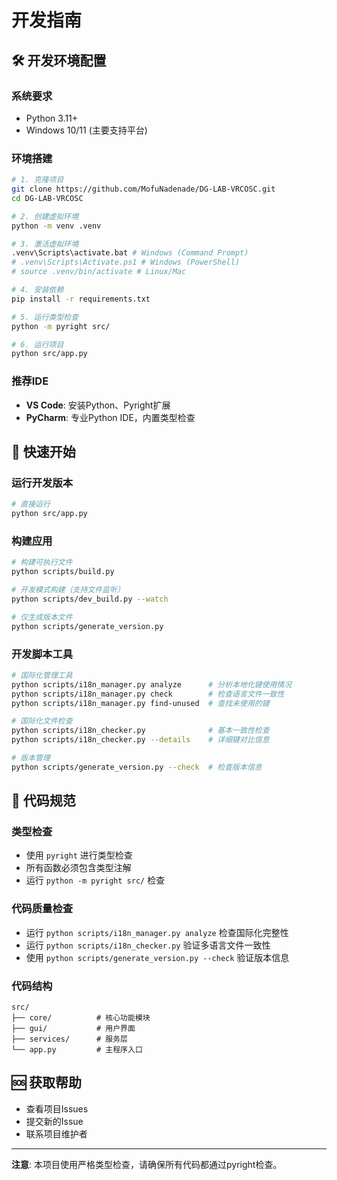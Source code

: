 # 开发指南

## 🛠️ 开发环境配置

### 系统要求
- Python 3.11+
- Windows 10/11 (主要支持平台)

### 环境搭建
```bash
# 1. 克隆项目
git clone https://github.com/MofuNadenade/DG-LAB-VRCOSC.git
cd DG-LAB-VRCOSC

# 2. 创建虚拟环境
python -m venv .venv

# 3. 激活虚拟环境
.venv\Scripts\activate.bat # Windows (Command Prompt)
# .venv\Scripts\Activate.ps1 # Windows (PowerShell)
# source .venv/bin/activate # Linux/Mac

# 4. 安装依赖
pip install -r requirements.txt

# 5. 运行类型检查
python -m pyright src/

# 6. 运行项目
python src/app.py
```

### 推荐IDE
- **VS Code**: 安装Python、Pyright扩展
- **PyCharm**: 专业Python IDE，内置类型检查

## 🚀 快速开始

### 运行开发版本
```bash
# 直接运行
python src/app.py
```

### 构建应用
```bash
# 构建可执行文件
python scripts/build.py

# 开发模式构建（支持文件监听）
python scripts/dev_build.py --watch

# 仅生成版本文件
python scripts/generate_version.py
```

### 开发脚本工具
```bash
# 国际化管理工具
python scripts/i18n_manager.py analyze      # 分析本地化键使用情况
python scripts/i18n_manager.py check        # 检查语言文件一致性
python scripts/i18n_manager.py find-unused  # 查找未使用的键

# 国际化文件检查
python scripts/i18n_checker.py              # 基本一致性检查
python scripts/i18n_checker.py --details    # 详细键对比信息

# 版本管理
python scripts/generate_version.py --check  # 检查版本信息
```

## 📝 代码规范

### 类型检查
- 使用 `pyright` 进行类型检查
- 所有函数必须包含类型注解
- 运行 `python -m pyright src/` 检查

### 代码质量检查
- 运行 `python scripts/i18n_manager.py analyze` 检查国际化完整性
- 运行 `python scripts/i18n_checker.py` 验证多语言文件一致性
- 使用 `python scripts/generate_version.py --check` 验证版本信息

### 代码结构
```
src/
├── core/          # 核心功能模块
├── gui/           # 用户界面
├── services/      # 服务层
└── app.py         # 主程序入口
```

## 🆘 获取帮助

- 查看项目Issues
- 提交新的Issue
- 联系项目维护者

---

**注意**: 本项目使用严格类型检查，请确保所有代码都通过pyright检查。
